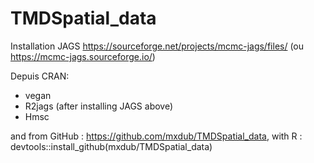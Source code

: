 # TMDSpatial_data

Installation JAGS
https://sourceforge.net/projects/mcmc-jags/files/
(ou https://mcmc-jags.sourceforge.io/)

Depuis CRAN:

+ vegan
+ R2jags (after installing JAGS above)
+ Hmsc

and from GitHub : https://github.com/mxdub/TMDSpatial_data, with R : devtools::install_github(mxdub/TMDSpatial_data)
